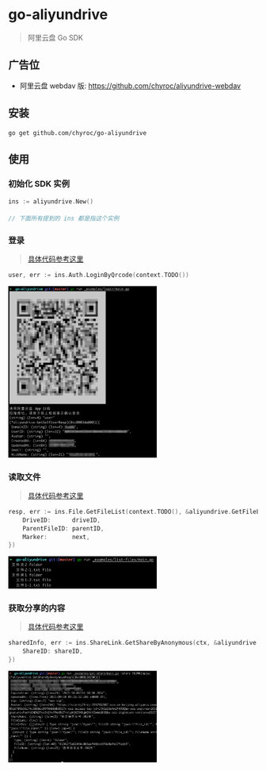 # go-aliyundrive

> 阿里云盘 Go SDK

## 广告位

- 阿里云盘 webdav 版: https://github.com/chyroc/aliyundrive-webdav

## 安装

```shell
go get github.com/chyroc/go-aliyundrive
```

## 使用

### 初始化 SDK 实例

```go
ins := aliyundrive.New()

// 下面所有提到的 ins 都是指这个实例
```

### 登录

> [具体代码参考这里](./_examples/login-by-qrcode/main.go)


```go
user, err := ins.Auth.LoginByQrcode(context.TODO())
```

<img src="screenshots/login-by-qrcode.png" width="300px" >

### 读取文件

> [具体代码参考这里](./_examples/list-files/main.go)

```go
resp, err := ins.File.GetFileList(context.TODO(), &aliyundrive.GetFileListReq{
    DriveID:      driveID,
    ParentFileID: parentID,
    Marker:       next,
})
```

<img src="screenshots/list-files.png" width="300px" >

### 获取分享的内容

> [具体代码参考这里](./_examples/get-share/main.go)

```go
sharedInfo, err := ins.ShareLink.GetShareByAnonymous(ctx, &aliyundrive.GetShareByAnonymousReq{
    ShareID: shareID,
})
```

<img src="screenshots/get-share.png" width="300px" >
